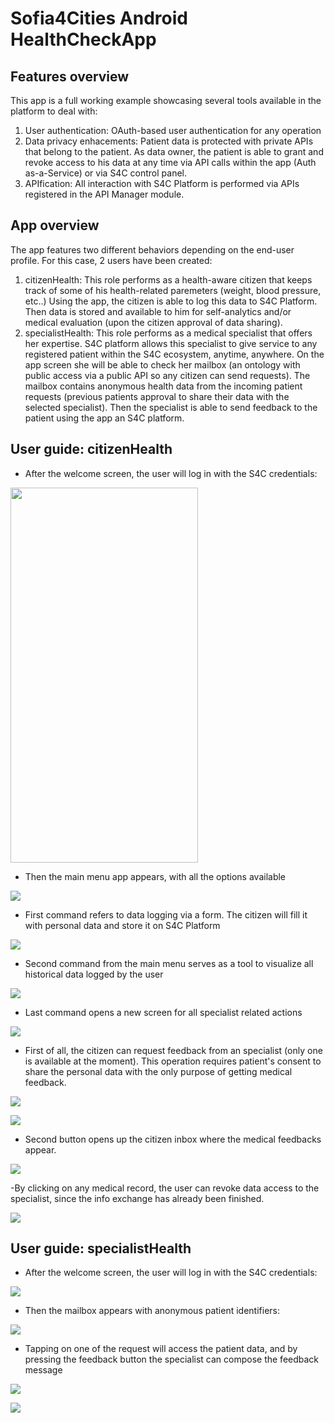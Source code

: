 Sofia4Cities Android HealthCheckApp
============================

## Features overview
This app is a full working example showcasing several tools available in the platform to deal with:

1. User authentication: OAuth-based user authentication for any operation
2. Data privacy enhacements: Patient data is protected with private APIs that belong to the patient. As data owner, the patient is able to grant and revoke access to his data at any time via API calls within the app (Auth as-a-Service) or via S4C control panel.
3. APIfication: All interaction with S4C Platform is performed via APIs registered in the API Manager module.

## App overview

The app features two different behaviors depending on the end-user profile. For this case, 2 users have been created:

1. citizenHealth: This role performs as a health-aware citizen that keeps track of some of his health-related paremeters (weight, blood pressure, etc..) Using the app, the citizen is able to log this data to S4C Platform. Then data is stored and available to him for self-analytics and/or medical evaluation (upon the citizen approval of data sharing).
2. specialistHealth: This role performs as a medical specialist that offers her expertise. S4C platform allows this specialist to give service to any registered patient within the S4C ecosystem, anytime, anywhere. On the app screen she will be able to check her mailbox (an ontology with public access via a public API so any citizen can send requests). The mailbox contains anonymous health data from the incoming patient requests (previous patients approval to share their data with the selected specialist). Then the specialist is able to send feedback to the patient using the app an S4C platform.

## User guide: citizenHealth

- After the welcome screen, the user will log in with the S4C credentials:

<img src="./Screenshots/image004.png"  width="300" height="600">

- Then the main menu app appears, with all the options available

![](./Screenshots/image006.png) 

- First command refers to data logging via a form. The citizen will fill it with personal data and store it on S4C Platform

![](./Screenshots/image007.png) 

- Second command from the main menu serves as a tool to visualize all historical data logged by the user

![](./Screenshots/image008.png) 

- Last command opens a new screen for all specialist related actions

![](./Screenshots/image009.png) 

- First of all, the citizen can request feedback from an specialist (only one is available at the moment). This operation requires patient's consent to share the personal data with the only purpose of getting medical feedback.

![](./Screenshots/image010.png) 

![](./Screenshots/image011.png) 

- Second button opens up the citizen inbox where the medical feedbacks appear. 

![](./Screenshots/image012.png) 

-By clicking on any medical record, the user can revoke data access to the specialist, since the info exchange has already been finished.

![](./Screenshots/image014.png) 

## User guide: specialistHealth

- After the welcome screen, the user will log in with the S4C credentials:

![](./Screenshots/image015.png) 

- Then the mailbox appears with anonymous patient identifiers:

![](./Screenshots/image016.png) 

- Tapping on one of the request will access the patient data, and by pressing the feedback button the specialist can compose the feedback message

![](./Screenshots/image017.png) 

![](./Screenshots/image018.png) 





